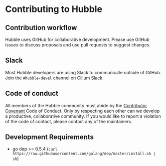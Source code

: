 # Contributing to Hubble

## Contribution workflow

Hubble uses GitHub for collaborative development. Please use GitHub issues to
discuss proposals and use pull requests to suggest changes.

## Slack

Most Hubble developers are using Slack to communicate outside of GitHub. Join
the `#hubble-devel` channel on [Cilium Slack](https://cilium.io/slack).

## Code of conduct

All members of the Hubble community must abide by the [Contributor
Covenant](https://www.contributor-covenant.org/version/1/4/code-of-conduct)
Code of Conduct. Only by respecting each other can we develop a productive,
collaborative community. If you would like to report a violation of the code of
contact, please contact any of the maintainers.

## Development Requirements

 * go dep >= 0.5.4 (`curl https://raw.githubusercontent.com/golang/dep/master/install.sh | sh`)
